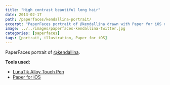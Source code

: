 ```yaml
---
title: "High contrast beautiful long hair"
date: 2013-02-17
path: /paperfaces/kendallina-portrait/
excerpt: "PaperFaces portrait of @kendallina drawn with Paper for iOS on an iPad."
image: ../../images/paperfaces-kendallina-twitter.jpg
categories: [paperfaces]
tags: [portrait, illustration, Paper for iOS]
---
```


PaperFaces portrait of [@kendallina](https://twitter.com/kendallina).

**Tools used:**

- [LunaTik Alloy Touch Pen](https://www.amazon.com/gp/product/B00821TR7G/ref=as_li_ss_tl?ie=UTF8&tag=mademist-20&linkCode=as2&camp=1789&creative=390957&creativeASIN=B00821TR7G)
- [Paper for iOS](https://paper.bywetransfer.com/)
